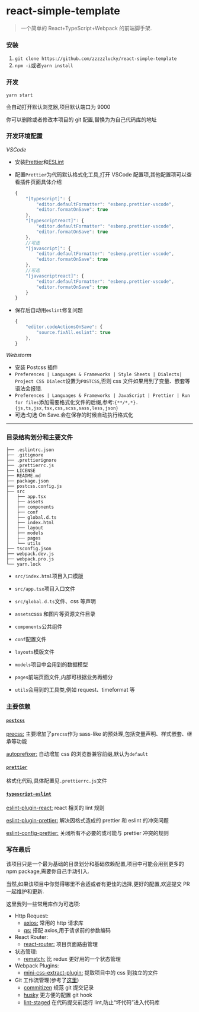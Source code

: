 # react-simple-template

> 一个简单的 React+TypeScript+Webpack 的前端脚手架.

### 安装

1.  `git clone https://github.com/zzzzzlucky/react-simple-template`
2.  `npm -i`或者`yarn install`

### 开发

`yarn start`

会自动打开默认浏览器,项目默认端口为 9000

你可以删除或者修改本项目的 git 配置,替换为为自己代码库的地址

### 开发环境配置

_VSCode_

-   安装[Prettier](https://marketplace.visualstudio.com/items?itemName=esbenp.prettier-vscode)和[ESLint](https://marketplace.visualstudio.com/items?itemName=dbaeumer.vscode-eslint)

-   配置`Prettier`为代码默认格式化工具,打开 VSCode 配置项,其他配置项可以查看插件页面具体介绍

    ```js
    {
        "[typescript]": {
            "editor.defaultFormatter": "esbenp.prettier-vscode",
            "editor.formatOnSave": true
        },
        "[typescriptreact]": {
            "editor.defaultFormatter": "esbenp.prettier-vscode",
            "editor.formatOnSave": true
        },
        //可选
        "[javascript]": {
            "editor.defaultFormatter": "esbenp.prettier-vscode",
            "editor.formatOnSave": true
        },
        //可选
        "[javascriptreact]": {
            "editor.defaultFormatter": "esbenp.prettier-vscode",
            "editor.formatOnSave": true
        }
    }
    ```

-   保存后自动用`eslint`修复问题
    ```js
    {
        "editor.codeActionsOnSave": {
            "source.fixAll.eslint": true
        },
    }
    ```

_Webstorm_

-   安装 Postcss 插件
-   `Preferences | Languages & Frameworks | Style Sheets | Dialects| Project CSS Dialect`设置为`POSTCSS`,否则 css 文件如果用到了变量、嵌套等语法会报错.
-   `Preferences | Languages & Frameworks | JavaScript | Prettier | Run for files`添加需要格式化文件的后缀,参考:`{**/*,*}.{js,ts,jsx,tsx,css,scss,sass,less,json}`
-   可选:勾选 On Save.会在保存的时候自动执行格式化

---

### 目录结构划分和主要文件

```
├── .eslintrc.json
├── .gitignore
├── .prettierignore
├── .prettierrc.js
├── LICENSE
├── README.md
├── package.json
├── postcss.config.js
├── src
│   ├── app.tsx
│   ├── assets
│   ├── components
│   ├── conf
│   ├── global.d.ts
│   ├── index.html
│   ├── layout
│   ├── models
│   ├── pages
│   └── utils
├── tsconfig.json
├── webpack.dev.js
├── webpack.pro.js
└── yarn.lock
```

-   `src/index.html`项目入口模版
-   `src/app.tsx`项目入口文件
-   `src/global.d.ts`文件、css 等声明

-   `assets`csss 和图片等资源文件目录
-   `components`公共组件
-   `conf`配置文件
-   `layouts`模版文件
-   `models`项目中会用到的数据模型
-   `pages`前端页面文件,内部可根据业务再细分
-   `utils`会用到的工具类,例如 request、timeformat 等

### 主要依赖

#### [`postcss`](https://github.com/postcss/postcss)

[precss:](https://github.com/jonathantneal/precss) 主要增加了`precss`作为 sass-like 的预处理,包括变量声明、样式嵌套、继承等功能

[autoprefixer:](https://github.com/postcss/autoprefixer) 自动增加 css 的浏览器兼容前缀,默认为`default`

#### [`prettier`](https://github.com/prettier/prettier)

格式化代码,具体配置见`.prettierrc.js`文件

#### [`typescript-eslint`](https://github.com/typescript-eslint/typescript-eslint)

[eslint-plugin-react:](https://github.com/yannickcr/eslint-plugin-react) react 相关的 lint 规则

[eslint-plugin-prettier:](https://github.com/prettier/eslint-plugin-prettier) 解决因格式造成的 prettier 和 eslint 的冲突问题

[eslint-config-prettier:](https://github.com/prettier/eslint-config-prettier) 关闭所有不必要的或可能与 prettier 冲突的规则

### 写在最后

该项目只是一个最为基础的目录划分和基础依赖配置,项目中可能会用到更多的 npm package,需要你自己手动引入.

当然,如果该项目中你觉得哪里不合适或者有更佳的选择,更好的配置,欢迎提交 PR 一起维护和更新.

这里我列一些常用库作为可选项:

-   Http Request:
    -   [axios:](https://github.com/axios/axios) 常用的 http 请求库
    -   [qs:](https://github.com/ljharb/qs) 搭配 axios,用于请求前的参数编码
-   React Router:
    -   [react-router:](https://github.com/ReactTraining/react-router) 项目页面路由管理
-   状态管理:
    -   [rematch:](https://rematch.gitbook.io) 比 redux 更好用的一个状态管理
-   Webpack Plugins:
    -   [mini-css-extract-plugin:](https://github.com/webpack-contrib/mini-css-extract-plugin) 提取项目中的 css 到独立的文件
-   Git 工作流管理(参考了[这里](https://www.robertcooper.me/using-eslint-and-prettier-in-a-typescript-project))
    -   [commitizen](https://github.com/commitizen-tools/commitizen) 规范 git 提交记录
    -   [husky](https://github.com/typicode/husky) 更方便的配置 git hook
    -   [lint-staged](https://github.com/okonet/lint-staged) 在代码提交前运行 lint,防止“坏代码”进入代码库
